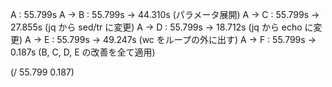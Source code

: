 

A       : 55.799s
A -> B  : 55.799s -> 44.310s (パラメータ展開)
A -> C  : 55.799s -> 27.855s (jq から sed/tr に変更)
A -> D  : 55.799s -> 18.712s (jq から echo に変更)
A -> E  : 55.799s -> 49.247s (wc をループの外に出す)
A -> F  : 55.799s ->  0.187s (B, C, D, E の改善を全て適用)

(/ 55.799 0.187)

